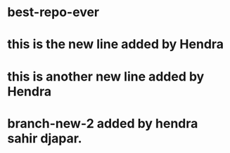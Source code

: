 # best-repo-ever
# this is the new line added by Hendra
# this is another new line added by Hendra

# branch-new-2 added by hendra sahir djapar.